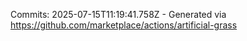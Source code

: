 Commits: 2025-07-15T11:19:41.758Z - Generated via https://github.com/marketplace/actions/artificial-grass
<br>
